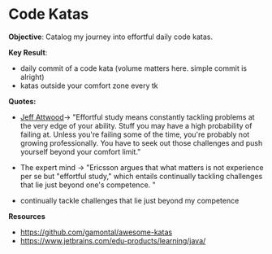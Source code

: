 # Code Katas 

**Objective**: 
Catalog my journey into effortful daily code katas.

**Key Result**: 
* daily commit of a code kata (volume matters here. simple commit is alright)
* katas outside your comfort zone every tk  

**Quotes:**
* [Jeff Attwood](https://blog.codinghorror.com/the-ultimate-code-kata/)-> "Effortful study means constantly tackling problems at the very edge of your ability. Stuff you may have a high probability of failing at. Unless you're failing some of the time, you're probably not growing professionally. You have to seek out those challenges and push yourself beyond your comfort limit." 
* The expert mind -> "Ericsson argues that what matters is not experience per se but "effortful study," which entails continually tackling challenges that lie just beyond one's competence. "

* continually tackle challenges that lie just beyond my competence

**Resources**
* https://github.com/gamontal/awesome-katas 
* https://www.jetbrains.com/edu-products/learning/java/ 